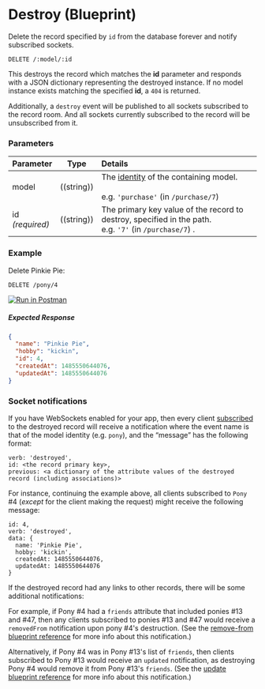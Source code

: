 # Destroy (Blueprint)

Delete the record specified by `id` from the database forever and notify subscribed sockets.

```usage
DELETE /:model/:id
```

This destroys the record which matches the **id** parameter and responds with a JSON dictionary representing the destroyed instance. If no model instance exists matching the specified **id**, a `404` is returned.

Additionally, a `destroy` event will be published to all sockets subscribed to the record room.  And all sockets currently subscribed to the record will be unsubscribed from it.


### Parameters

 Parameter                          | Type                                    | Details
 ---------------------------------- | --------------------------------------- |:---------------------------------
 model          | ((string))   | The [identity](http://sailsjs.com/documentation/concepts/models-and-orm/model-settings#?identity) of the containing model.<br/><br/>e.g. `'purchase'` (in `/purchase/7`)
 id<br/>*(required)*                | ((string))                              | The primary key value of the record to destroy, specified in the path.  <br/>e.g. `'7'` (in `/purchase/7`) .



### Example

Delete Pinkie Pie:

`DELETE /pony/4`

[![Run in Postman](https://s3.amazonaws.com/postman-static/run-button.png)](https://www.getpostman.com/run-collection/96217d0d747e536e49a4)

##### Expected Response

```json
{
  "name": "Pinkie Pie",
  "hobby": "kickin",
  "id": 4,
  "createdAt": 1485550644076,
  "updatedAt": 1485550644076
}
```

### Socket notifications

If you have WebSockets enabled for your app, then every client [subscribed](http://sailsjs.com/documentation/reference/web-sockets/resourceful-pub-sub) to the destroyed record will receive a notification where the event name is that of the model identity (e.g. `pony`), and the &ldquo;message&rdquo; has the following format:

```
verb: 'destroyed',
id: <the record primary key>,
previous: <a dictionary of the attribute values of the destroyed record (including associations)>
```

For instance, continuing the example above, all clients subscribed to `Pony` #4 (_except_ for the client making the request) might receive the following message:

```
id: 4,
verb: 'destroyed',
data: {
  name: 'Pinkie Pie',
  hobby: 'kickin',
  createdAt: 1485550644076,
  updatedAt: 1485550644076
}
```

If the destroyed record had any links to other records, there will be some additional notifications:

For example, if Pony #4 had a `friends` attribute that included ponies #13 and #47, then any clients subscribed to ponies #13 and #47 would receive a `removedFrom` notification upon pony #4's destruction. (See the [remove-from blueprint reference](http://sailsjs.com/documentation/reference/blueprint-api/remove-from) for more info about this notification.)

Alternatively, if Pony #4 was in Pony #13's list of `friends`, then  clients subscribed to Pony #13 would receive an `updated` notification, as destroying Pony #4 would remove it from Pony #13's `friends`. (See the [update blueprint reference](http://sailsjs.com/documentation/reference/blueprint-api/update) for more info about this notification.)


<docmeta name="displayName" value="destroy">
<docmeta name="pageType" value="endpoint">

